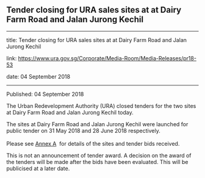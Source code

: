 ## Tender closing for URA sales sites at at Dairy Farm Road and Jalan Jurong Kechil
---
title: Tender closing for URA sales sites at at Dairy Farm Road and Jalan Jurong Kechil

link: https://www.ura.gov.sg/Corporate/Media-Room/Media-Releases/pr18-53

date: 04 September 2018

---

Published: 04 September 2018

The Urban Redevelopment Authority (URA) closed tenders for the two sites at Dairy Farm Road and Jalan Jurong Kechil today.

The sites at Dairy Farm Road and Jalan Jurong Kechil were launched for public tender on 31 May 2018 and 28 June 2018 respectively.   
   
Please see [Annex A](https://www.ura.gov.sg/-/media/Corporate/Media-Room/2018/Sep/pr18-53a.pdf)  for details of the sites and tender bids received.

This is not an announcement of tender award. A decision on the award of the tenders will be made after the bids have been evaluated. This will be publicised at a later date.